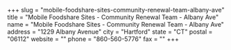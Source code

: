+++
slug = "mobile-foodshare-sites-community-renewal-team-albany-ave"
title = "Mobile Foodshare Sites - Community Renewal Team - Albany Ave"
name = "Mobile Foodshare Sites - Community Renewal Team - Albany Ave"
address = "1229 Albany Avenue"
city = "Hartford"
state = "CT"
postal = "06112"
website = ""
phone = "860-560-5776"
fax = ""
+++
